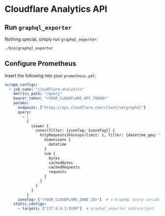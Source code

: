 # Cloudflare Analytics API

## Run `graphql_exporter`

Nothing special, simply run `graphql_exporter`:

```bash
./bin/graphql_exporter
```

## Configure Prometheus

Insert the following into your `prometheus.yml`:

```yaml
scrape_configs:
  - job_name: "cloudflare-analytics"
    metrics_path: "/query"
    bearer_token: "<YOUR_CLOUDFLARE_API_TOKEN>"
    params:
      endpoint: ["https://api.cloudflare.com/client/v4/graphql"]
      query:
        - |
          {
            viewer {
              zones(filter: {zoneTag: $zoneTag}) {
                httpRequests1hGroups(limit: 1, filter: {datetime_geq: "{{ Now "-1h" }}"}) {
                  dimensions {
                    datetime
                  }
                  sum {
                    bytes
                    cachedBytes
                    cachedRequests
                    requests
                  }
                }
              }
            }
          }
      zoneTag: ["<YOUR_CLOUDFLARE_ZONE_ID>"]  # a GraphQL query variable
    static_configs:
      - targets: ["127.0.0.1:9199"]  # graphql_exporter address:port
```
